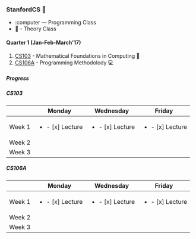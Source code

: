 ### StanfordCS :evergreen_tree:

* :computer — Programming Class
* :book: - Theory Class

#### Quarter 1 **(Jan-Feb-March'17)**  
1. [CS103](http://web.stanford.edu/class/cs103/) - Mathematical Foundations in Computing :book:
2. [CS106A](https://web.stanford.edu/class/cs106a) - Programming Methodolody :computer:

##### *Progress*

##### **CS103**

|   | Monday  | Wednesday  |  Friday |
|---|---|---|---|
| Week 1  | <ul><li>- [x] Lecture </li></ul>  | <ul><li>- [x] Lecture </li></ul>  | <ul><li>- [x] Lecture </li></ul> |
| Week 2  |   |   |   |
| Week 3  |   |   |   |


##### **CS106A**

|   | Monday  | Wednesday  |  Friday |
|---|---|---|---|
| Week 1  | <ul><li>- [x] Lecture </li></ul>  | <ul><li>- [x] Lecture </li></ul>  | <ul><li>- [x] Lecture </li></ul> |
| Week 2  |   |   |   |
| Week 3  |   |   |   |



